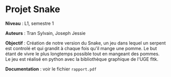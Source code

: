# Projet Snake
**Niveau** : L1, semestre 1

**Auteurs** : Tran Sylvain, Joseph Jessie

**Objectif** : Création de notre version du Snake, un jeu dans lequel un serpent est controlé et qui grandit à chaque fois qu'il mange une pomme. Le but étant de vivre le plus longtemps possible tout en mangeant des pommes.  
Le jeu est réalisé en python avec la bibliothèque graphique de l'UGE fltk.

**Documentation** : voir le fichier `rapport.pdf`
